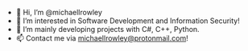 - 👋 Hi, I’m @michaellrowley
- 👀 I’m interested in Software Development and Information Security!
- 🌱 I’m mainly developing projects with C#, C++, Python.
- 📫 Contact me via michaellrowley@protonmail.com!

